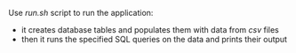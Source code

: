 Use *run.sh* script to run the application:

  - it creates database tables and populates them with data from *csv* files
  - then it runs the specified SQL queries on the data and prints their output
 
